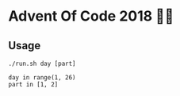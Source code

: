 # Advent Of Code 2018 🎄🎅

## Usage
```
./run.sh day [part]

day in range(1, 26)
part in [1, 2]
```


